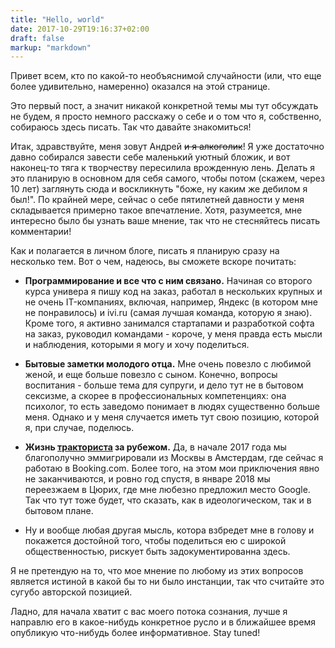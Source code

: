 ```yaml
---
title: "Hello, world"
date: 2017-10-29T19:16:37+02:00
draft: false
markup: "markdown"
---
```


Привет всем, кто по какой-то необъяснимой случайности (или, что еще более удивительно, намеренно) оказался на этой странице.

Это первый пост, а значит никакой конкретной темы мы тут обсуждать не будем, я просто немного расскажу о себе и о том что я, собственно, собираюсь здесь писать. Так что давайте знакомиться!

Итак, здравствуйте, меня зовут Андрей ~~и я алкоголик~~! 
Я уже достаточно давно собирался завести себе маленький уютный бложик, и вот наконец-то тяга к творчеству пересилила врожденную лень.
Делать я это планирую в основном для себя самого, чтобы потом (скажем, через 10 лет) заглянуть сюда и воскликнуть "боже, ну каким же дебилом я был!".
По крайней мере, сейчас о себе пятилетней давности у меня складывается примерно такое впечатление. 
Хотя, разумеется, мне интересно было бы узнать ваше мнение, так что не стесняйтесь писать комментарии!

Как и полагается в личном блоге, писать я планирую сразу на несколько тем. Вот о чем, надеюсь, вы сможете вскоре почитать:

* **Программирование и все что с ним связано.** Начиная со второго курса универа я пишу код на заказ, работал в нескольких крупных и не очень IT-компаниях, включая, например, Яндекс (в котором мне не понравилось) и ivi.ru (самая лучшая команда, которую я знаю). Кроме того, я активно занимался стартапами и разработкой софта на заказ, руководил командами - короче, у меня правда есть мысли и наблюдения, которыми я могу и хочу поделиться.

* **Бытовые заметки молодого отца.** Мне очень повезло с любимой женой, и еще больше повезло с сыном. Конечно, вопросы воспитания - больше тема для супруги, и дело тут не в бытовом сексизме, а скорее в профессиональных компетенциях: она психолог, то есть заведомо понимает в людях существенно больше меня. Однако и у меня случается иметь тут свою позицию, которой я, при случае, поделюсь. 

* **Жизнь [тракториста](http://lurkmore.to/%D0%9F%D0%BE%D1%80%D0%BE%D1%81%D1%91%D0%BD%D0%BE%D0%BA_%D0%9F%D1%91%D1%82%D1%80) за рубежом.** Да, в начале 2017 года мы благополучно эммигрировали из Москвы в Амстердам, где сейчас я работаю в Booking.com. Более того, на этом мои приключения явно не заканчиваются, и ровно год спустя, в январе 2018 мы переезжаем в Цюрих, где мне любезно предложил место Google. Так что тут тоже будет, что сказать, как в идеологическом, так и в бытовом плане.

* Ну и вообще любая другая мысль, котора взбредет мне в голову и покажется достойной того, чтобы поделиться ею с широкой общественностью, рискует быть задокументированна здесь. 

Я не претендую на то, что мое мнение по любому из этих вопросов является истиной в какой бы то ни было инстанции, так что считайте это сугубо авторской позицией.

Ладно, для начала хватит с вас моего потока сознания, лучше я направлю его в какое-нибудь конкретное русло и в ближайшее время опубликую что-нибудь более информативное. Stay tuned! 
